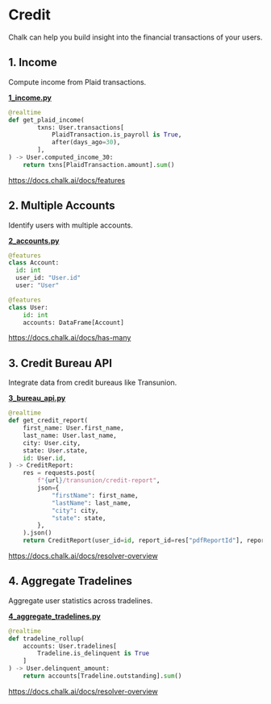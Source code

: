 # Credit

Chalk can help you build insight into the financial transactions
of your users.

## 1. Income

Compute income from Plaid transactions.

**[1_income.py](1_income.py)**

```python
@realtime
def get_plaid_income(
        txns: User.transactions[
            PlaidTransaction.is_payroll is True,
            after(days_ago=30),
        ],
) -> User.computed_income_30:
    return txns[PlaidTransaction.amount].sum()
```

https://docs.chalk.ai/docs/features

## 2. Multiple Accounts

Identify users with multiple accounts.

**[2_accounts.py](2_accounts.py)**

```python
@features
class Account:
  id: int
  user_id: "User.id"
  user: "User"

@features
class User:
    id: int
    accounts: DataFrame[Account]
```

https://docs.chalk.ai/docs/has-many

## 3. Credit Bureau API

Integrate data from credit bureaus like Transunion.

**[3_bureau_api.py](3_bureau_api.py)**

```python
@realtime
def get_credit_report(
    first_name: User.first_name,
    last_name: User.last_name,
    city: User.city,
    state: User.state,
    id: User.id,
) -> CreditReport:
    res = requests.post(
        f"{url}/transunion/credit-report",
        json={
            "firstName": first_name,
            "lastName": last_name,
            "city": city,
            "state": state,
        },
    ).json()
    return CreditReport(user_id=id, report_id=res["pdfReportId"], report=res["data"])
```

https://docs.chalk.ai/docs/resolver-overview

## 4. Aggregate Tradelines

Aggregate user statistics across tradelines.

**[4_aggregate_tradelines.py](4_aggregate_tradelines.py)**

```python
@realtime
def tradeline_rollup(
    accounts: User.tradelines[
        Tradeline.is_delinquent is True
    ]
) -> User.delinquent_amount:
    return accounts[Tradeline.outstanding].sum()
```

https://docs.chalk.ai/docs/resolver-overview
